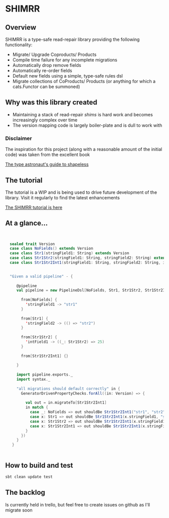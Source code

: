 # SHIMRR

## Overview

SHIMRR is a type-safe read-repair library providing the following functionality:

 - Migrate/ Upgrade Coproducts/ Products
 - Compile time failure for any incomplete migrations
 - Automatically drop remove fields
 - Automatically re-order fields
 - Default new fields using a simple, type-safe rules dsl
 - Migrate collections of CoProducts/ Products (or anything for which a cats.Functor can be summoned)
 
## Why was this library created

- Maintaining a stack of read-repair *shims* is hard work and becomes increasingly complex over time
- The version mapping code is largely boiler-plate and is dull to work with
 
### Disclaimer

The inspiration for this project (along with a reasonable amount of the initial code) was taken from the excellent book

[The type astronaut's guide to shapeless](https://underscore.io/books/shapeless-guide/)

## The tutorial

The tutorial is a WIP and is being used to drive future development of the library.  Visit it regularly
to find the latest enhancements

[The SHIMRR tutorial is here](tutorials/src/main/scala/uk/camsw/shimrr/tutorial/README.md)
 
## At a glance...
```scala

   
  sealed trait Version
  case class NoFields() extends Version
  case class Str1(stringField1: String) extends Version
  case class Str1Str2(stringField1: String, stringField2: String) extends Version
  case class Str1Str2Int1(stringField1: String, stringField2: String, intField1: Int) extends Version 
  

  "Given a valid pipeline" - {
 
     @pipeline
     val pipeline = new PipelineDsl[NoFields, Str1, Str1Str2, Str1Str2Int1] {
 
       from[NoFields] {
         'stringField1 -> "str1"
       }
 
       from[Str1] {
         'stringField2 -> (() => "str2")
       }
 
       from[Str1Str2] {
         'intField1 -> ((_: Str1Str2) => 25)
       }
 
       from[Str1Str2Int1] {}
 
     }
 
     import pipeline.exports._
     import syntax._
      
     "all migrations should default correctly" in {
       GeneratorDrivenPropertyChecks.forAll((in: Version) => {
 
         val out = in.migrateTo[Str1Str2Int1]
         in match {
           case _: NoFields => out shouldBe Str1Str2Int1("str1", "str2", 25)
           case x: Str1 => out shouldBe Str1Str2Int1(x.stringField1, "str2", 25)
           case x: Str1Str2 => out shouldBe Str1Str2Int1(x.stringField1, x.stringField2, 25)
           case x: Str1Str2Int1 => out shouldBe Str1Str2Int1(x.stringField1, x.stringField2, x.intField1)
         }
       })
     }
   }
   

```

## How to build and test
```bash
sbt clean update test
```

## The backlog
Is currently held in trello, but feel free to create issues on github as I'll migrate soon
